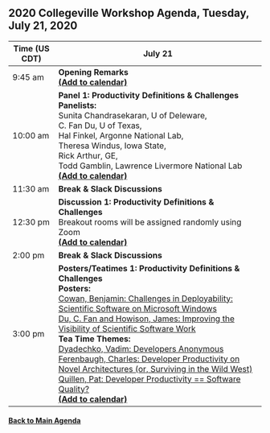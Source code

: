 
## 2020 Collegeville Workshop Agenda, Tuesday, July 21, 2020

| **Time (US CDT)**| **July 21** |
|---|---|
| 9:45 am  | **Opening Remarks** <br> [**(Add to calendar)**](CW20-OpeningRemarks.ics) |
| 10:00 am | **Panel 1: Productivity Definitions & Challenges** <br> **Panelists:** <br> Sunita Chandrasekaran, U of Deleware, <br> C. Fan Du, U of Texas, <br> Hal Finkel, Argonne National Lab, <br> Theresa Windus, Iowa State, <br> Rick Arthur, GE, <br> Todd Gamblin, Lawrence Livermore National Lab <br> [**(Add to calendar)**](CW20-Panel-1-Definitions-Challenges.ics) |
| 11:30 am | **Break & Slack Discussions** |
| 12:30 pm | **Discussion 1: Productivity Definitions & Challenges** <br> Breakout rooms will be assigned randomly using Zoom <br> [**(Add to calendar)**](CW20-Discussion-1-Definitions-Challenges.ics) |
| 2:00 pm | **Break & Slack Discussions** |
| 3:00 pm | **Posters/Teatimes 1: Productivity Definitions & Challenges** <br> **Posters:** <br> [Cowan, Benjamin: Challenges in Deployability: Scientific Software on Microsoft Windows](posters/cowan-scientific-software-on-ms-windows.pdf) <br> [Du, C. Fan and Howison, James: Improving the Visibility of Scientific Software Work](posters/du-howison-software-citation.pdf) <br> **Tea Time Themes:** <br> [Dyadechko, Vadim: Developers Anonymous](TeatimeThemes/dyadechko-developers-anonymous.pdf) <br> [Ferenbaugh, Charles: Developer Productivity on Novel Architectures (or, Surviving in the Wild West)](TeatimeThemes/ferenbaugh-novel-architectures.md) <br> [Quillen, Pat: Developer Productivity == Software Quality?](TeatimeThemes/quillen-productivity-eq-quality.pdf) <br> [**(Add to calendar)**](CW20-TeaTime-Posters-1.ics)

#### [Back to Main Agenda](Agenda.md)
